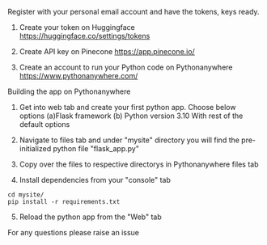 Register with your personal email account and have the tokens, keys ready.
1. Create your token on Huggingface
 https://huggingface.co/settings/tokens 

2. Create API key on Pinecone
https://app.pinecone.io/

3. Create an account to run your Python code on Pythonanywhere
https://www.pythonanywhere.com/


Building the app on Pythonanywhere
1. Get into web tab and create your first python app. Choose below options
(a)Flask framework
(b) Python version 3.10
With rest of the default options

2. Navigate to files tab and under "mysite" directory you will find the pre-initialized python file "flask_app.py"

3. Copy over the files to respective directorys in Pythonanywhere files tab

4. Install dependencies from your "console" tab
```
cd mysite/
pip install -r requirements.txt
```
5. Reload the python app from the "Web" tab

For any questions please raise an issue
